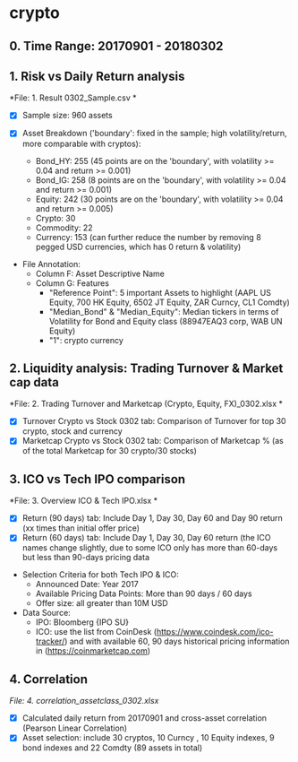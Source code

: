 # crypto

## 0. Time Range: 20170901 - 20180302

## 1. Risk vs Daily Return analysis
*File: 1. Result 0302_Sample.csv *

  * [x] Sample size: 960 assets

  * [x] Asset Breakdown ('boundary': fixed in the sample; high volatility/return, more comparable with cryptos):
    - Bond_HY: 255 (45 points are on the 'boundary', with volatility >= 0.04 and return >= 0.001)
    - Bond_IG: 258 (8 points are on the 'boundary', with volatility >= 0.04 and return >= 0.001)
    - Equity: 242 (30 points are on the 'boundary', with volatility >= 0.04 and return >= 0.005)
    - Crypto: 30
    - Commodity: 22
    - Currency: 153 (can further reduce the number by removing 8 pegged USD currencies, which has 0 return & volatility)
  
  * File Annotation:
    - Column F: Asset Descriptive Name
    - Column G: Features
      - "Reference Point": 5 important Assets to highlight (AAPL US Equity, 700 HK Equity, 6502 JT Equity, ZAR Curncy, CL1 Comdty)
      - "Median_Bond" & "Median_Equity": Median tickers in terms of Volatility for Bond and Equity class (88947EAQ3 corp, WAB UN Equity)
      - "1": crypto currency
 
## 2. Liquidity analysis: Trading Turnover & Market cap data
*File: 2. Trading Turnover and Marketcap (Crypto, Equity, FX)_0302.xlsx *
  * [x] Turnover Crypto vs Stock 0302 tab: Comparison of Turnover for top 30 crypto, stock and currency
  * [x] Marketcap Crypto vs Stock 0302 tab: Comparison of Marketcap % (as of the total Marketcap for 30 crypto/30 stocks)

## 3. ICO vs Tech IPO comparison
*File: 3. Overview ICO & Tech IPO.xlsx *
  * [x] Return (90 days) tab: Include Day 1, Day 30, Day 60 and Day 90 return (xx times than initial offer price)
  * [x] Return (60 days) tab: Include Day 1, Day 30, Day 60 return (the ICO names change slightly, due to some ICO only has more than 60-days but less than 90-days pricing data 
  * Selection Criteria for both Tech IPO & ICO:
    - Announced Date: Year 2017
    - Available Pricing Data Points: More than 90 days / 60 days
    - Offer size: all greater than 10M USD
  * Data Source:
    - IPO: Bloomberg {IPO SU<GO>}
    - ICO: use the list from CoinDesk (https://www.coindesk.com/ico-tracker/) and with available 60, 90 days historical pricing information in (https://coinmarketcap.com)

## 4. Correlation
*File: 4. correlation_assetclass_0302.xlsx*
  * [x] Calculated daily return from 20170901 and cross-asset correlation (Pearson Linear Correlation)
  * [x] Asset selection: include 30 cryptos, 10 Curncy , 10 Equity indexes, 9 bond indexes and 22 Comdty (89 assets in total)
